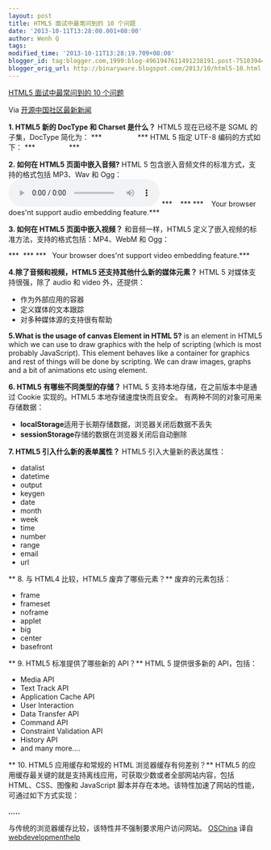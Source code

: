 ```yaml
---
layout: post
title: HTML5 面试中最常问到的 10 个问题
date: '2013-10-11T13:28:00.001+08:00'
author: Wenh Q
tags:
modified_time: '2013-10-11T13:28:19.709+08:00'
blogger_id: tag:blogger.com,1999:blog-4961947611491238191.post-7510394478564060707
blogger_orig_url: http://binaryware.blogspot.com/2013/10/html5-10.html
---
```


[HTML5 面试中最常问到的 10
个问题](http://www.oschina.net/news/44946/html5-interview-questions)

Via [开源中国社区最新新闻](http://www.oschina.net/?from=rss)

**1. HTML5 新的 DocType 和 Charset 是什么？**
HTML5 现在已经不是 SGML 的子集，DocType 简化为：
***                  <!doctype html>***
 HTML 5 指定 UTF-8 编码的方式如下：
***                 <meta charset="UTF-8">***

**2. 如何在 HTML5 页面中嵌入音频?**
 HTML 5 包含嵌入音频文件的标准方式，支持的格式包括 MP3、Wav 和 Ogg：
***<audio controls>***
***    <source src="jamshed.mp3" type="audio/mpeg">***
***    Your browser does'nt support audio embedding feature.***
***</audio>***

**3. 如何在 HTML5 页面中嵌入视频？**
 和音频一样，HTML5 定义了嵌入视频的标准方法，支持的格式包括：MP4、WebM
和 Ogg：

***<vide o width="450" height="340" controls>***
***  <source src="jamshed.mp4" type="video/mp4">***
***   Your browser does'nt support video embedding feature.***
***</video>***

**4.除了音频和视频，HTML5 还支持其他什么新的媒体元素？**
HTML 5 对媒体支持很强，除了 audio 和 video 外，还提供：

-   <embed> 作为外部应用的容器
-   <track> 定义媒体的文本跟踪
-   <source> 对多种媒体源的支持很有帮助


**5.What is the usage of canvas Element in HTML 5?**
 <canvas> is an element in HTML5 which we can use to draw graphics
with the help of scripting (which is most probably JavaScript).
 This element behaves like a container for graphics and rest of things
will be done by scripting. We can draw images, graphs and a bit of
animations etc using <canvas> element.

 <canvas id="canvas1" width="300" height="100">
 </canvas>

**6. HTML5 有哪些不同类型的存储？**
HTML 5 支持本地存储，在之前版本中是通过 Cookie 实现的。HTML5
本地存储速度快而且安全。
有两种不同的对象可用来存储数据：

-   **localStorage**适用于长期存储数据，浏览器关闭后数据不丢失
-   **sessionStorage**存储的数据在浏览器关闭后自动删除


**7. HTML5 引入什么新的表单属性？**
HTML5 引入大量新的表达属性：

-   datalist
-   datetime
-   output
-   keygen
-   date
-   month
-   week
-   time
-   number
-   range
-   email
-   url

**
8. 与 HTML4 比较，HTML5 废弃了哪些元素？**
废弃的元素包括：

-   frame
-   frameset
-   noframe
-   applet
-   big
-   center
-   basefront

**
9. HTML5 标准提供了哪些新的 API？**
HTML 5 提供很多新的 API，包括：

-   Media API
-   Text Track API
-   Application Cache API
-   User Interaction
-   Data Transfer API
-   Command API
-   Constraint Validation API
-   History API
-   and many more....

**
10. HTML5 应用缓存和常规的 HTML 浏览器缓存有何差别？**
HTML5
的应用缓存最关键的就是支持离线应用，可获取少数或者全部网站内容，包括
HTML、CSS、图像和 JavaScript
脚本并存在本地。该特性加速了网站的性能，可通过如下方式实现：

***<!doctype html>***
***<html manifest="example.appcache">***
***.....***
***</html>***

 与传统的浏览器缓存比较，该特性并不强制要求用户访问网站。
[OSChina](http://www.oschina.net/news/44946/html5-interview-questions)
译自
[webdevelopmenthelp](http://www.webdevelopmenthelp.net/2013/04/HTML5-Interview-Questions.html)
